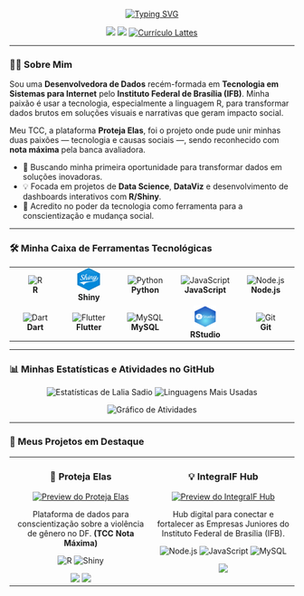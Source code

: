 <p align="center">
  <a href="https://git.io/typing-svg"><img src="https://readme-typing-svg.herokuapp.com?font=Fira+Code&size=20&pause=1000&color=FF69B4&center=true&vCenter=true&lines=%E2%9C%A8+Ol%C3%A1%2C+eu+sou+a+Lalia+Sadio+%E2%9C%A8;Desenvolvedora+de+Dados;Apaixonada+por+R+%26+Shiny;Criando+tecnologia+com+impacto." alt="Typing SVG" /></a>
</p>

<p align="center">
  <a href="mailto:laliahaidarasadio@gmail.com"><img src="https://img.shields.io/badge/Gmail-D14836?style=for-the-badge&logo=gmail&logoColor=white" /></a>
  <a href="https://www.linkedin.com/in/lalia-sadio/"><img src="https://img.shields.io/badge/-LinkedIn-0077B5?style=for-the-badge&logo=linkedin&logoColor=white" /></a>
  <a href="http://lattes.cnpq.br/8682026692959475"><img src="https://img.shields.io/badge/-Lattes-004382?style=for-the-badge&logo=lattes&logoColor=white" alt="Currículo Lattes" /></a>
</p>

---

### 👩‍💻 Sobre Mim

Sou uma **Desenvolvedora de Dados** recém-formada em **Tecnologia em Sistemas para Internet** pelo **Instituto Federal de Brasília (IFB)**. Minha paixão é usar a tecnologia, especialmente a linguagem R, para transformar dados brutos em soluções visuais e narrativas que geram impacto social.

Meu TCC, a plataforma **Proteja Elas**, foi o projeto onde pude unir minhas duas paixões — tecnologia e causas sociais —, sendo reconhecido com **nota máxima** pela banca avaliadora.

* 🚀 Buscando minha primeira oportunidade para transformar dados em soluções inovadoras.
* 💡 Focada em projetos de **Data Science**, **DataViz** e desenvolvimento de dashboards interativos com **R/Shiny**.
* 💜 Acredito no poder da tecnologia como ferramenta para a conscientização e mudança social.

---

### 🛠️ Minha Caixa de Ferramentas Tecnológicas

<p align="center">
  <table>
    <tr>
      <td align="center" width="120">
        <img src="https://cdn.jsdelivr.net/gh/devicons/devicon/icons/r/r-original.svg" width="40" height="40" alt="R" /><br>
        <strong>R</strong>
      </td>
      <td align="center" width="120">
        <img src="https://raw.githubusercontent.com/rstudio/hex-stickers/main/PNG/shiny.png" width="40" height="40" alt="Shiny" /><br>
        <strong>Shiny</strong>
      </td>
      <td align="center" width="120">
        <img src="https://cdn.jsdelivr.net/gh/devicons/devicon/icons/python/python-original.svg" width="40" height="40" alt="Python" /><br>
        <strong>Python</strong>
      </td>
      <td align="center" width="120">
        <img src="https://cdn.jsdelivr.net/gh/devicons/devicon/icons/javascript/javascript-original.svg" width="40" height="40" alt="JavaScript" /><br>
        <strong>JavaScript</strong>
      </td>
      <td align="center" width="120">
        <img src="https://cdn.jsdelivr.net/gh/devicons/devicon@latest/icons/nodejs/nodejs-original-wordmark.svg" width="40" height="40" alt="Node.js" /><br>
        <strong>Node.js</strong>
      </td>
    </tr>
    <tr>
      <td align="center" width="120">
        <img src="https://cdn.jsdelivr.net/gh/devicons/devicon/icons/dart/dart-original.svg" width="40" height="40" alt="Dart" /><br>
        <strong>Dart</strong>
      </td>
      <td align="center" width="120">
        <img src="https://cdn.jsdelivr.net/gh/devicons/devicon/icons/flutter/flutter-original.svg" width="40" height="40" alt="Flutter" /><br>
        <strong>Flutter</strong>
      </td>
      <td align="center" width="120">
        <img src="https://cdn.jsdelivr.net/gh/devicons/devicon@latest/icons/mysql/mysql-original-wordmark.svg" width="40" height="40" alt="MySQL" /><br>
        <strong>MySQL</strong>
      </td>
      <td align="center" width="120">
        <img src="https://raw.githubusercontent.com/rstudio/hex-stickers/main/PNG/rstudio.png" width="40" height="40" alt="RStudio" /><br>
        <strong>RStudio</strong>
      </td>
      <td align="center" width="120">
        <img src="https://cdn.jsdelivr.net/gh/devicons/devicon/icons/git/git-original.svg" width="40" height="40" alt="Git" /><br>
        <strong>Git</strong>
      </td>
    </tr>
  </table>
</p>

---

### 📊 Minhas Estatísticas e Atividades no GitHub

<p align="center">
  <img src="https://github-readme-stats.vercel.app/api?username=laliahaidara&show_icons=true&theme=rose_pine&include_all_commits=true&count_private=true" alt="Estatísticas de Lalia Sadio" />
  <img src="https://github-readme-stats.vercel.app/api/top-langs/?username=laliahaidara&layout=compact&langs_count=7&theme=rose_pine" alt="Linguagens Mais Usadas" />
</p>
<p align="center">
  <img src="https://github-readme-activity-graph.vercel.app/graph?username=laliahaidara&theme=rose_pine&bg_color=191724&hide_border=true" alt="Gráfico de Atividades" />
</p>

---

### 🚀 Meus Projetos em Destaque

<table width="100%">
  <tr>
    <td width="50%" valign="top">
      <h3 align="center">💜 Proteja Elas</h3>
      <div align="center">
        <a href="https://protejaelas.shinyapps.io/protejaelas/" target="_blank">
          <img src="https://github.com/user-attachments/assets/73ff1c7b-d457-4081-ae92-2e7a9fa57b96" width="100%" alt="Preview do Proteja Elas">
        </a>
        <br>
        <p>Plataforma de dados para conscientização sobre a violência de gênero no DF. <strong>(TCC Nota Máxima)</strong></p>
        <p>
          <img src="https://img.shields.io/badge/R-276DC3?style=for-the-badge&logo=r&logoColor=white" alt="R" />
          <img src="https://img.shields.io/badge/Shiny-4B759A?style=for-the-badge&logo=shiny&logoColor=white" alt="Shiny" />
        </p>
        <a href="https://github.com/laliahaidara/protejaelas" target="_blank"><img src="https://img.shields.io/badge/Ver%20C%C3%B3digo-black?style=for-the-badge&logo=github"></a>
        <a href="https://protejaelas.shinyapps.io/protejaelas/" target="_blank"><img src="https://img.shields.io/badge/Acessar%20App-E91E63?style=for-the-badge&logo=rstudio"></a>
      </div>
    </td>
    <td width="50%" valign="top">
      <h3 align="center">💡 IntegraIF Hub</h3>
      <div align="center">
        <a href="https://github.com/laliahaidara/IntegraIF-HUB" target="_blank">
          <img src="https://github.com/user-attachments/assets/2a6aaf25-17e0-44a6-83d6-c591c93dcbb6" width="100%" alt="Preview do IntegraIF Hub">
        </a>
        <br>
        <p>Hub digital para conectar e fortalecer as Empresas Juniores do Instituto Federal de Brasília (IFB).</p>
        <p>
          <img src="https://img.shields.io/badge/Node.js-339933?style=for-the-badge&logo=nodedotjs&logoColor=white" alt="Node.js" />
          <img src="https://img.shields.io/badge/JavaScript-F7DF1E?style=for-the-badge&logo=javascript&logoColor=black" alt="JavaScript" />
          <img src="https://img.shields.io/badge/MySQL-4479A1?style=for-the-badge&logo=mysql&logoColor=white" alt="MySQL" />
        </p>
        <a href="https://github.com/laliahaidara/IntegraIF-HUB" target="_blank"><img src="https://img.shields.io/badge/Ver%20C%C3%B3digo-black?style=for-the-badge&logo=github"></a>
      </div>
    </td>
  </tr>
</table>
